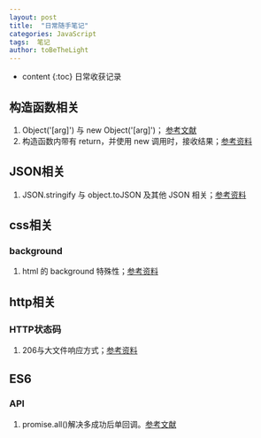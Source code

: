 ```yaml
---
layout: post
title:  "日常随手笔记"
categories: JavaScript
tags:  笔记 
author: toBeTheLight
---
```


* content
{:toc}
日常收获记录





## 构造函数相关 ##
1. Object('[arg]') 与 new Object('[arg]')； [参考文献](http://lzw.me/pages/ecmascript/#282)
2. 构造函数内带有 return，并使用 new 调用时，接收结果；[参考资料](http://blog.csdn.net/hy6688_/article/details/22453043)

## JSON相关 ##
1. JSON.stringify 与 object.toJSON 及其他 JSON 相关；[参考资料](https://apriltail.com/2017/03/25/json-ru-guo-ni-yuan-yi-yi-ceng-yi-ceng-bo-kai-wo-de-xin-ni-hui-fa-xian-zhe-li-shui-hen-shen-shen-ru-li-jie-json/ "参考资料")

## css相关 ##
### background ###
1. html 的 background 特殊性；[参考资料](https://segmentfault.com/q/1010000006715583/a-1020000006718299)

## http相关 ##
### HTTP状态码 ###
1. 206与大文件响应方式；[参考资料](https://segmentfault.com/a/1190000009086020)

## ES6 ##
### API ###
1. promise.all()解决多成功后单回调。[参考文献](https://developer.mozilla.org/zh-CN/docs/Web/JavaScript/Reference/Global_Objects/Promise)